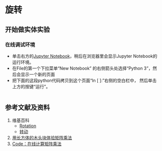 # 旋转

## 开始做实体实验

### 在线调试环境

- 单击右方的[Jupyter Notebook](https://mybinder.org/v2/gh/ipython/ipython-in-depth/master?filepath=binder/Index.ipynb)，稍后在浏览器里会显示Jupyter Notebook的运行环境。
- 在File的第一个下拉菜单“New Notebook” 的右侧箭头处选择“Python 3”，然后会显示一个新的页面
- 把下面的这段python代码拷贝到这个页面“In [ ]:”右侧的空白栏中， 然后单击上方的按键“运行”。


```python

```

## 参考文献及资料

1. 维基百科
	- [Rotation](https://en.wikipedia.org/wiki/Rotation) 
	- [转动](https://zh.wikipedia.org/wiki/%E8%BD%AC%E5%8A%A8) 
2. [用长方体的木头块体验矩阵乘法](https://gitee.com/quanbinn/Learn-Mathematical-Olympiad-The-Interactive-Way/blob/master/chapters/%E7%BA%BF%E6%80%A7%E4%BB%A3%E6%95%B0/%E7%9F%A9%E9%98%B5/%E7%94%A8%E9%95%BF%E6%96%B9%E4%BD%93%E7%9A%84%E6%9C%A8%E5%A4%B4%E5%9D%97%E4%BD%93%E9%AA%8C%E7%9F%A9%E9%98%B5%E4%B9%98%E6%B3%95.md) 
3. [Code：在线计算矩阵乘法](https://gitee.com/quanbinn/Learn-Mathematical-Olympiad-The-Interactive-Way/blob/master/chapters/%E7%BA%BF%E6%80%A7%E4%BB%A3%E6%95%B0/%E7%9F%A9%E9%98%B5/Code%EF%BC%9A%E5%9C%A8%E7%BA%BF%E8%AE%A1%E7%AE%97%E7%9F%A9%E9%98%B5%E4%B9%98%E6%B3%95.md) 

